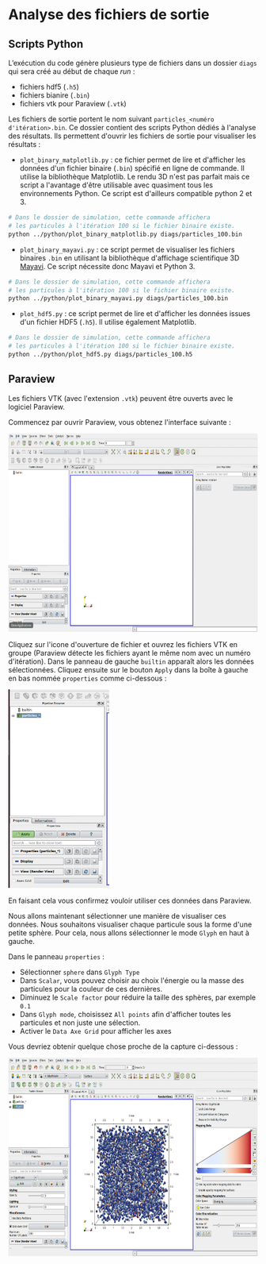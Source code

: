 # Analyse des fichiers de sortie

## Scripts Python

L’exécution du code génère plusieurs type de fichiers dans un dossier `diags`
qui sera créé au début de chaque *run* :
- fichiers hdf5 (`.h5`)
- fichiers bianire (`.bin`)
- fichiers vtk pour Paraview (`.vtk`)

Les fichiers de sortie portent le nom suivant `particles_<numéro d'itération>.bin`.
Ce dossier contient des scripts Python dédiés à l'analyse des résultats.
Ils permettent d'ouvrir les fichiers de sortie pour visualiser les résultats :

- `plot_binary_matplotlib.py` : ce fichier permet de lire et d'afficher les données d'un fichier binaire (`.bin`) spécifié en ligne de commande. Il utilise la bibliothèque Matplotlib. Le rendu 3D n'est pas parfait mais ce script a l'avantage d'être utilisable avec quasiment tous les environnements Python. Ce script est d'ailleurs compatible python 2 et 3.
```bash
# Dans le dossier de simulation, cette commande affichera
# les particules à l'itération 100 si le fichier binaire existe.
python ../python/plot_binary_matplotlib.py diags/particles_100.bin
```

- `plot_binary_mayavi.py` : ce script permet de visualiser les fichiers binaires `.bin` en utilisant la bibliothèque d'affichage scientifique 3D [Mayavi](http://docs.enthought.com/mayavi/mayavi/). Ce script nécessite donc Mayavi et Python 3.
```bash
# Dans le dossier de simulation, cette commande affichera
# les particules à l'itération 100 si le fichier binaire existe.
python ../python/plot_binary_mayavi.py diags/particles_100.bin
```

- `plot_hdf5.py` : ce script permet de lire et d'afficher les données issues d'un fichier HDF5 (`.h5`). Il utilise également Matplotlib.
```bash
# Dans le dossier de simulation, cette commande affichera
# les particules à l'itération 100 si le fichier binaire existe.
python ../python/plot_hdf5.py diags/particles_100.h5
```

## Paraview

Les fichiers VTK (avec l'extension `.vtk`) peuvent être ouverts avec le logiciel Paraview.

Commencez par ouvrir Paraview, vous obtenez l'interface suivante :

<img src="../../../support/materiel/paraview_interface.png" height="400">

Cliquez sur l'icone d'ouverture de fichier et ouvrez les fichiers VTK en groupe (Paraview détecte les fichiers ayant le même nom avec un numéro d'itération).
Dans le panneau de gauche `builtin` apparaît alors les données sélectionnées.
Cliquez ensuite sur le bouton `Apply` dans la boîte à gauche en bas nommée `properties` comme ci-dessous :

<img src="../../../support/materiel/paraview_interface_2.png" height="400">

En faisant cela vous confirmez vouloir utiliser ces données dans Paraview.

Nous allons maintenant sélectionner une manière de visualiser ces données.
Nous souhaitons visualiser chaque particule sous la forme d'une petite sphère.
Pour cela, nous allons sélectionner le mode `Glyph` en haut à gauche.

Dans le panneau `properties` :
- Sélectionner `sphere` dans `Glyph Type`
- Dans `Scalar`, vous pouvez choisir au choix l'énergie ou la masse des particules pour la couleur de ces dernières.
- Diminuez le `Scale factor` pour réduire la taille des sphères, par exemple `0.1`
- Dans `Glyph mode`, choisissez `All points` afin d'afficher toutes les particules et non juste une sélection.
- Activer le `Data Axe Grid` pour afficher les axes

Vous devriez obtenir quelque chose proche de la capture ci-dessous :

<img src="../../../support/materiel/paraview_interface_3.png" height="400">
